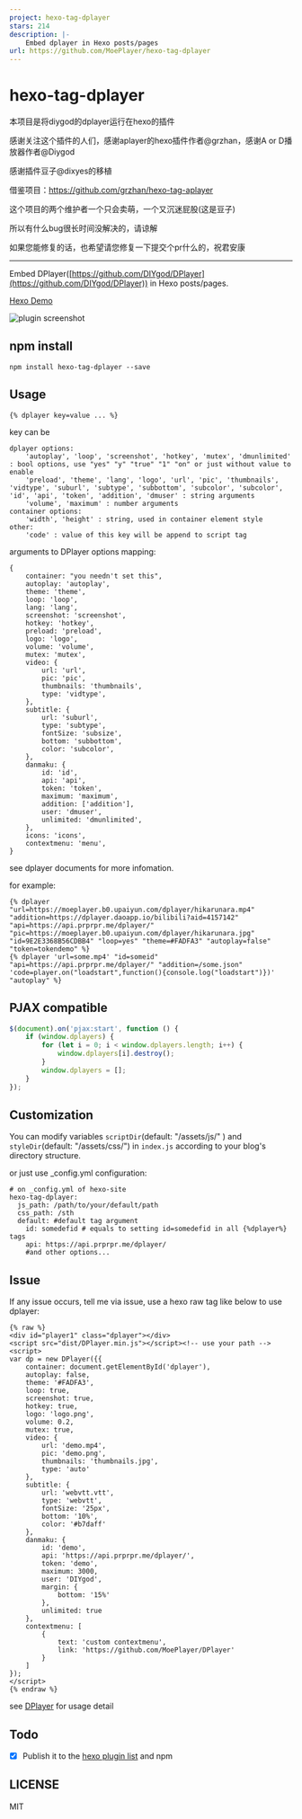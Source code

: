 ```yaml
---
project: hexo-tag-dplayer
stars: 214
description: |-
    Embed dplayer in Hexo posts/pages
url: https://github.com/MoePlayer/hexo-tag-dplayer
---
```


# hexo-tag-dplayer
本项目是将diygod的dplayer运行在hexo的插件

感谢关注这个插件的人们，感谢aplayer的hexo插件作者@grzhan，感谢A or D播放器作者@Diygod

感谢插件豆子@dixyes的移植

借鉴项目：https://github.com/grzhan/hexo-tag-aplayer

这个项目的两个维护者一个只会卖萌，一个又沉迷屁股(这是豆子)

所以有什么bug很长时间没解决的，请谅解

如果您能修复的话，也希望请您修复一下提交个pr什么的，祝君安康


---------------------------------------------



Embed DPlayer([https://github.com/DIYgod/DPlayer](https://github.com/DIYgod/DPlayer)) in Hexo posts/pages.

[Hexo Demo](https://morz.org/archives/2016-09-09/%E8%A7%86%E9%A2%91%E5%88%86%E4%BA%AB-%E3%80%90%E6%9D%B1%E6%96%B9Vocal%E3%80%91%E8%8A%B1%E6%98%A0%E3%80%8C%E3%82%BF%E3%83%9E%E3%82%B7%E3%82%A4%E3%83%8E%E3%83%8F%E3%83%8A%E3%80%8D-%E5%87%8B%E5%8F%B6%E6%A3%95-%E3%80%8CSubbed%E3%80%8D.html)

![plugin screenshot](https://video-cache.morz.org/data/img/dplayer-1.jpg)



## npm install

	npm install hexo-tag-dplayer --save

## Usage

	{% dplayer key=value ... %}

key can be 

    dplayer options:
        'autoplay', 'loop', 'screenshot', 'hotkey', 'mutex', 'dmunlimited' : bool options, use "yes" "y" "true" "1" "on" or just without value to enable
        'preload', 'theme', 'lang', 'logo', 'url', 'pic', 'thumbnails', 'vidtype', 'suburl', 'subtype', 'subbottom', 'subcolor', 'subcolor', 'id', 'api', 'token', 'addition', 'dmuser' : string arguments
        'volume', 'maximum' : number arguments
    container options:
        'width', 'height' : string, used in container element style
    other:
        'code' : value of this key will be append to script tag

arguments to DPlayer options mapping:

    {
        container: "you needn't set this",
        autoplay: 'autoplay',
        theme: 'theme',
        loop: 'loop',
        lang: 'lang',
        screenshot: 'screenshot',
        hotkey: 'hotkey',
        preload: 'preload',
        logo: 'logo',
        volume: 'volume',
        mutex: 'mutex',
        video: {
            url: 'url',
            pic: 'pic',
            thumbnails: 'thumbnails',
            type: 'vidtype',
        },
        subtitle: {
            url: 'suburl',
            type: 'subtype',
            fontSize: 'subsize',
            bottom: 'subbottom',
            color: 'subcolor',
        },
        danmaku: {
            id: 'id',
            api: 'api',
            token: 'token',
            maximum: 'maximum',
            addition: ['addition'],
            user: 'dmuser',
            unlimited: 'dmunlimited',
        },
        icons: 'icons',
        contextmenu: 'menu',
    }
    
see dplayer documents for more infomation.

for example:

    {% dplayer "url=https://moeplayer.b0.upaiyun.com/dplayer/hikarunara.mp4" "addition=https://dplayer.daoapp.io/bilibili?aid=4157142" "api=https://api.prprpr.me/dplayer/" "pic=https://moeplayer.b0.upaiyun.com/dplayer/hikarunara.jpg" "id=9E2E3368B56CDBB4" "loop=yes" "theme=#FADFA3" "autoplay=false" "token=tokendemo" %}
    {% dplayer 'url=some.mp4' "id=someid" "api=https://api.prprpr.me/dplayer/" "addition=/some.json" 'code=player.on("loadstart",function(){console.log("loadstart")})' "autoplay" %} 


## PJAX compatible

```js
$(document).on('pjax:start', function () {
    if (window.dplayers) {
        for (let i = 0; i < window.dplayers.length; i++) {
            window.dplayers[i].destroy();
        }
        window.dplayers = [];
    }
});
```

## Customization

You can modify variables `scriptDir`(default: "/assets/js/" ) and `styleDir`(default: "/assets/css/") in `index.js` according to your blog's directory structure.

or just use _config.yml configuration:

    # on _config.yml of hexo-site
    hexo-tag-dplayer:
      js_path: /path/to/your/default/path
      css_path: /sth
      default: #default tag argument 
        id: somedefid # equals to setting id=somedefid in all {%dplayer%} tags
        api: https://api.prprpr.me/dplayer/
        #and other options...

## Issue

If any issue occurs, tell me via issue, use a hexo raw tag like below to use dplayer:

    {% raw %}
    <div id="player1" class="dplayer"></div>
    <script src="dist/DPlayer.min.js"></script><!-- use your path -->
    <script>
    var dp = new DPlayer({{
        container: document.getElementById('dplayer'),
        autoplay: false,
        theme: '#FADFA3',
        loop: true,
        screenshot: true,
        hotkey: true,
        logo: 'logo.png',
        volume: 0.2,
        mutex: true,
        video: {
            url: 'demo.mp4',
            pic: 'demo.png',
            thumbnails: 'thumbnails.jpg',
            type: 'auto'
        },
        subtitle: {
            url: 'webvtt.vtt',
            type: 'webvtt',
            fontSize: '25px',
            bottom: '10%',
            color: '#b7daff'
        },
        danmaku: {
            id: 'demo',
            api: 'https://api.prprpr.me/dplayer/',
            token: 'demo',
            maximum: 3000,
            user: 'DIYgod',
            margin: {
                bottom: '15%'
            },
            unlimited: true
        },
        contextmenu: [
            {
                text: 'custom contextmenu',
                link: 'https://github.com/MoePlayer/DPlayer'
            }
        ]
    });
    </script>
    {% endraw %}
    
see [DPlayer](https://github.com/DIYgod/DPlayer) for usage detail

## Todo

- [x] Publish it to the [hexo plugin list](https://hexo.io/plugins) and npm

## LICENSE

MIT

